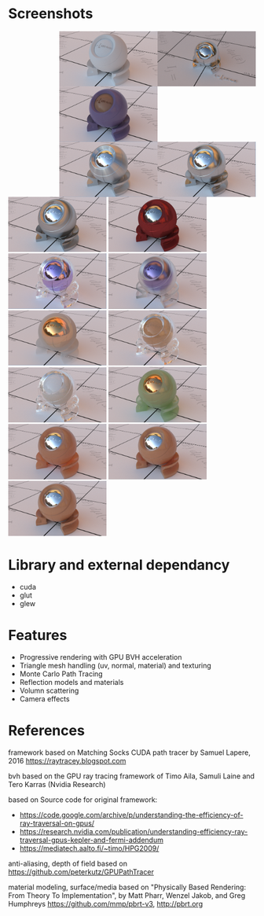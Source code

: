 # Screenshots

<img src="renderingResult/specularReflection.PNG" width="200" style="float: right;">

<img src="renderingResult/lambertian.PNG" width="200" style="float: right;">

<img src="renderingResult/plastic.PNG" width="200" style="float: right;">

<img src="renderingResult/microfacetReflection.PNG" width="200" style="float: right;">

<img src="renderingResult/microfacetAnisotropic01.PNG" width="200" style="float: right;">

<img src="renderingResult/microfacetAnisotropic02.PNG" width="200">

<img src="renderingResult/fresnelBlend.PNG" width="200">

<img src="renderingResult/specularGlass.PNG" width="200">

<img src="renderingResult/roughGlass.PNG" width="200">

<img src="renderingResult/mediumSmoke.PNG" width="200">

<img src="renderingResult/mediumTea.PNG" width="200">

<img src="renderingResult/mediumMilk.PNG" width="200">

<img src="renderingResult/mediumJade.PNG" width="200">

<img src="renderingResult/bssrdf50.PNG" width="200">

<img src="renderingResult/bssrdf200.PNG" width="200">

<img src="renderingResult/bssrdf800.PNG" width="200">

# Library and external dependancy
- cuda
- glut
- glew

# Features
- Progressive rendering with GPU BVH acceleration
- Triangle mesh handling (uv, normal, material) and texturing
- Monte Carlo Path Tracing
- Reflection models and materials
- Volumn scattering
- Camera effects

# References

framework based on Matching Socks CUDA path tracer by Samuel Lapere, 2016 https://raytracey.blogspot.com

bvh based on the GPU ray tracing framework of Timo Aila, Samuli Laine and Tero Karras (Nvidia Research)

based on Source code for original framework: 
- https://code.google.com/archive/p/understanding-the-efficiency-of-ray-traversal-on-gpus/
- https://research.nvidia.com/publication/understanding-efficiency-ray-traversal-gpus-kepler-and-fermi-addendum
- https://mediatech.aalto.fi/~timo/HPG2009/

anti-aliasing, depth of field based on https://github.com/peterkutz/GPUPathTracer

material modeling, surface/media based on "Physically Based Rendering: From Theory To Implementation", by Matt Pharr, Wenzel Jakob, and Greg Humphreys https://github.com/mmp/pbrt-v3, http://pbrt.org



